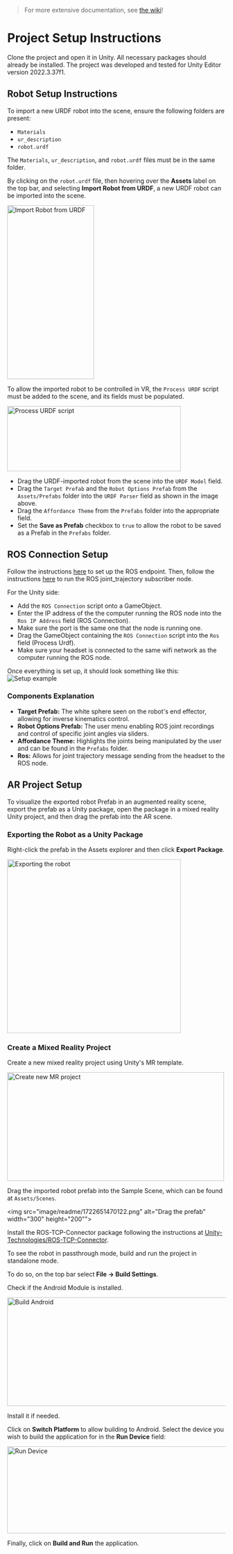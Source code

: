 > For more extensive documentation, see [the wiki](https://github.com/parasollab/VR_Robot/wiki)!

# Project Setup Instructions

Clone the project and open it in Unity. All necessary packages should already be installed. The project was developed and tested for Unity Editor version 2022.3.37f1.

## Robot Setup Instructions

To import a new URDF robot into the scene, ensure the following folders are present:

- `Materials`
- `ur_description`
- `robot.urdf`

The `Materials`, `ur_description`, and `robot.urdf` files must be in the same folder.

By clicking on the `robot.urdf` file, then hovering over the **Assets** label on the top bar, and selecting **Import Robot from URDF**, a new URDF robot can be imported into the scene.

<img src="image/readme/1722649565718.png" alt="Import Robot from URDF" width="200" height="400">

To allow the imported robot to be controlled in VR, the `Process URDF` script must be added to the scene, and its fields must be populated.

<img src="image/readme/1722649789693.png" alt="Process URDF script" width="400" height="150">

- Drag the URDF-imported robot from the scene into the `URDF Model` field.
- Drag the `Target Prefab` and the `Robot Options Prefab` from the `Assets/Prefabs` folder into the `URDF Parser` field as shown in the image above.
- Drag the `Affordance Theme` from the `Prefabs` folder into the appropriate field.
- Set the **Save as Prefab** checkbox to `true` to allow the robot to be saved as a Prefab in the `Prefabs` folder.

## ROS Connection Setup

Follow the instructions [here](https://github.com/parasollab/hri_ws/tree/main) to set up the ROS endpoint. Then, follow the instructions [here](https://github.com/parasollab/hri_ws/tree/main/src/trajectory_utils_) to run the ROS joint_trajectory subscriber node. 

For the Unity side:
- Add the `ROS Connection` script onto a GameObject.
- Enter the IP address of the the computer running the ROS node into the `Ros IP Address` field (ROS Connection).
- Make sure the port is the same one that the node is running one.
- Drag the GameObject containing the `ROS Connection` script into the `Ros` field (Process Urdf).
- Make sure your headset is connected to the same wifi network as the computer running the ROS node.

Once everything is set up, it should look something like this:
<img src="image/readme/finalsetup.png" alt="Setup example">


### Components Explanation

- **Target Prefab:** The white sphere seen on the robot's end effector, allowing for inverse kinematics control.
- **Robot Options Prefab:** The user menu enabling ROS joint recordings and control of specific joint angles via sliders.
- **Affordance Theme:** Highlights the joints being manipulated by the user and can be found in the `Prefabs` folder.
- **Ros:** Allows for joint trajectory message sending from the headset to the ROS node.

## AR Project Setup

To visualize the exported robot Prefab in an augmented reality scene, export the prefab as a Unity package, open the package in a mixed reality Unity project, and then drag the prefab into the AR scene.

### Exporting the Robot as a Unity Package

Right-click the prefab in the Assets explorer and then click **Export Package**.

<img src="image/readme/1722651184856.png" alt="Exporting the robot" width="400" height="400">

### Create a Mixed Reality Project

Create a new mixed reality project using Unity's MR template.

<img src="image/readme/1722651265641.png" alt="Create new MR project" width="500" height="250">

Drag the imported robot prefab into the Sample Scene, which can be found at `Assets/Scenes`.

<img src="image/readme/1722651470122.png" alt="Drag the prefab" width="300" height="200"">

Install the ROS-TCP-Connector package following the instructions at [Unity-Technologies/ROS-TCP-Connector](https://github.com/Unity-Technologies/ROS-TCP-Connector).

To see the robot in passthrough mode, build and run the project in standalone mode.

To do so, on the top bar select **File -> Build Settings**.

Check if the Android Module is installed.

<img src="image/readme/1722652489943.png" alt="Build Android" width="550" height="250">

Install it if needed.

Click on **Switch Platform** to allow building to Android. Select the device you wish to build the application for in the **Run Device** field:

<img src="image/readme/1722653119511.png" alt="Run Device" width="550" height="200">

Finally, click on **Build and Run** the application.
